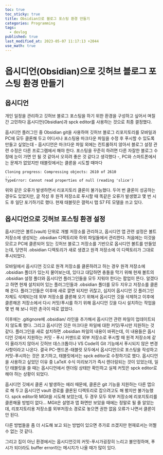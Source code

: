 ```yaml
---
toc: true
toc_sticky: true
title: Obsidian으로 블로그 포스팅 환경 만들기
categories: Programming
tags:
  - devlog
published: true
last_modified_at: 2023-05-07 11:17:13 +2044
use_math: true
---
```


# 옵시디언(Obsidian)으로 깃허브 블로그 포스팅 환경 만들기

## 옵시디언

개인 일정을 관리하고 깃허브 블로그 포스팅을 하기 위한 환경을 구성하고 싶어서 며칠간 고민하다 옵시디언(Obsidian)과 spck editor를 사용하는 것으로 최종 결정했다.

옵시디언 플러그인 중 Obsidian git을 사용하여 깃허브 블로그 리포지토리를 모바일과 PC에 모두 클론해 두고 어디서나 포스팅용 마크다운 파일을 수정 후 푸시할 수 있도록 만들고 싶었는데 - 옵시디언은 마크다운 파일 외에는 컨트롤하지 않아서 블로그 설정 관련 수정은 다른 프로그램에서 해야 한다.  포스팅을 꾸준히 하려면 다른 자잘한 블로그 수정에 눈이 가면 안 될 것 같아서 오히려 좋은 것 같다고 생각했다 -, PC와 스마트폰에서는 문제가 없었지만 태블릿에서는 클론을 시도할 때마다

```
Cloning progress: Compressing objects: 2610 of 2610
...
TypeError: Cannot read properties of null (reading 'slice')
```

위와 같은 오류가 발생하면서 리포지토리 클론이 불가능했다.  두어 번 클론이 성공하는 경우도 있었지만, 글 작성 후 원격 저장소로 푸시할 때 똑같은 오류가 발생했고 몇 번 시도 후 일단 포기하기로 했다.  현재 태블릿은 갤럭시 탭 S7 FE 모델을 쓰고 있다.

## 옵시디언으로 깃허브 포스팅 환경 설정

옵시디언은 볼트(vault) 단위로 개별 저장소를 관리하고, 옵시디언 앱 관련 설정은 볼트 저장소에 생성되는 .obsidian 디렉토리와 하위 파일들에서 관리한다.  처음에는 이것을 모르고 PC에 클론되어 있는 깃허브 블로그 저장소를 기반으로 옵시디언 볼트를 만들었는데, 당연히 .obsidian 디렉토리가 새로 생겼고 원격 저장소에 이 디렉토리가 그대로 푸시되었다.

모바일에서 옵시디언 깃으로 원격 저장소를 클론하려고 하는 경우 원격 저장소에 .obsidian 폴더가 있는지 물어보는데, 있다고 대답하면 충돌을 막기 위해 현재 볼트의 .obsidian 설정 폴더와 옵시디언 플러그인들을 모두 지워야 한다는 팝업이 뜬다.  알겠다고 하면 현재 설치되어 있는 플러그인들과 .obsidian 폴더를 모두 지우고 저장소를 클론해 온다.  플러그인들은 이후에 새로 깔면 되지만 귀찮고, 심지어 옵시디언 깃 플러그인 자체도 삭제되는데 외부 저장소를 클론해 오기 위해서 옵시디언 깃을 삭제하고 이후에 클론해온 저장소에서 다시 커밋/푸시를 하기 위해 옵시디언 깃을 다시 설치하는 작업을 몇 번 해 보니 이런 촌극이 따로 없었다.

이후에는 .gitignore에 .obsidian/ 라인을 추가해서 옵시디언 관련 파일이 업데이트되지 않도록 했다.  그리고 옵시디언 깃은 마크다운 파일에 대한 커밋/푸시만 지원하는 것 같다.  플러그인을 새로 설치하면 .obsidian 파일의 내용이 바뀌는데, 이 내용들은 옵시디언 깃에서 지원하는 커밋 - 푸시 커맨드로 외부 저장소로 푸시할 때 원격 저장소에 같이 올라가지 않아서 깃허브 데스크톱이나 VS Code의 Git 기능에서 푸시되지 않은 변경 사항이라고 나온다.
결국 PC-핸드폰-태블릿 모두에서 옵시디언으로 포스팅을 작성하고 커밋-푸시하는 것은 포기하고, 태블릿에서는 spck editor로 수정하기로 했다.  옵시디언을 사용하고 싶었던 이유 중 LaTeX 수식 미리보기가 즉시 렌더링되는 것이 있었는데, 일단 태블릿을 쓸 때는 옵시디언에서 렌더링 상태만 확인하고 실제 커밋은 spck editor로 해야 하는 상황이 되었다.

옵시디언 깃에서 클론 시 발생하는 에러 때문에, 클론은 git 기능을 지원하는 다른 앱으로 해 두고 옵시디언 vault 경로를 클론된 디렉토리로 잡으려고도 해 봤지만 불가능했다.  spck editor와 MGit을 시도해 보았는데, 두 경우 모두 외부 저장소에 리포지토리를 클론해올 방법이 없다... MGit은 설명과 앱 화면만 보았을 때에는 정말로 될 줄 알았는데, 리포지토리용 저장소를 외부저장소 경로로 놓으면 권한 없음 오류가 나면서 클론이 안 된다.

다른 방법들을 좀 더 시도해 보고 되는 방법이 있으면 추가로 쓰겠지만 현재로서는 어쩔 수 없는 것 같다.

그리고 집이 아닌 환경에서는 옵시디언깃의 커밋-푸시가굉장히 느리고 불안정하며, 푸시가 되더라도 buffer error라는 메시지가 나올 때가 많이 있다.